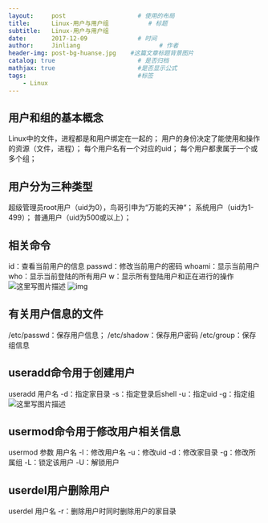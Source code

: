 ```yaml
---
layout:     post                    # 使用的布局
title:      Linux-用户与用户组           # 标题 
subtitle:   Linux-用户与用户组 
date:       2017-12-09              # 时间
author:     Jinliang                      # 作者
header-img: post-bg-huanse.jpg    #这篇文章标题背景图片
catalog: true                       # 是否归档
mathjax: true                       #是否显示公式
tags:                               #标签
    - Linux
---
```


用户和组的基本概念
---------
Linux中的文件，进程都是和用户绑定在一起的；
用户的身份决定了能使用和操作的资源（文件，进程）；
每个用户名有一个对应的uid；
每个用户都隶属于一个或多个组；

用户分为三种类型
--------
超级管理员root用户（uid为0），鸟哥引申为“万能的天神“；
系统用户（uid为1-499）；
普通用户（uid为500或以上）；

相关命令
----
id：查看当前用户的信息
passwd：修改当前用户的密码
whoami：显示当前用户
who：显示当前登陆的所有用户
w：显示所有登陆用户和正在进行的操作
![这里写图片描述](http://jinliangxx.oss-cn-beijing.aliyuncs.com/2019-04-28-080627.png)
![img](https://img-blog.csdn.net/20170516215215967?watermark/2/text/aHR0cDovL2Jsb2cuY3Nkbi5uZXQvZnVzaGFvbmlhbg==/font/5a6L5L2T/fontsize/400/fill/I0JBQkFCMA==/dissolve/70/gravity/SouthEast)

有关用户信息的文件
---------
/etc/passwd：保存用户信息；
/etc/shadow：保存用户密码
/etc/group：保存组信息

useradd命令用于创建用户
---------------
useradd 用户名
-d：指定家目录
-s：指定登录后shell
-u：指定uid
-g：指定组
![这里写图片描述](http://jinliangxx.oss-cn-beijing.aliyuncs.com/2019-04-28-080629.png)

usermod命令用于修改用户相关信息
-------------------
usermod 参数 用户名
-l：修改用户名
-u：修改uid
-d：修改家目录
-g：修改所属组
-L：锁定该用户
-U：解锁用户

userdel用户删除用户
-------------
userdel 用户名
-r：删除用户时同时删除用户的家目录